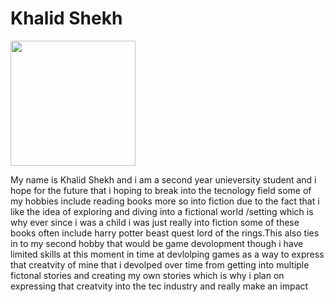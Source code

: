 <!DOCTYPE html>
<html>
<head>
    <title>My work portfollio  title</title>
<body>
<h1>Khalid Shekh</h1>
<img src="https://images.pexels.com/photos/159866/books-book-pages-read-literature-159866.jpeg?cs=srgb&dl=pexels-pixabay-159866.jpg&fm=jpg" width="200">
<p font size="font-size:6px;":>My name is Khalid Shekh and i am a second year unieversity student and i hope for the future that i hoping to break into the tecnology field some of my hobbies include reading books more so into fiction due to the fact that i like the idea of exploring and diving into a fictional world /setting which is why ever since i was a child i was just really into fiction some of these books often include harry potter beast quest lord of the rings.This also ties in to my second hobby that would be game devolopment though i have limited skills at this moment in time at devlolping games as a way to express that creatvity of mine that i devolped over time from getting into multiple fictonal stories and creating my own stories which is why i plan on expressing that creatvity into the tec industry and really make an impact
